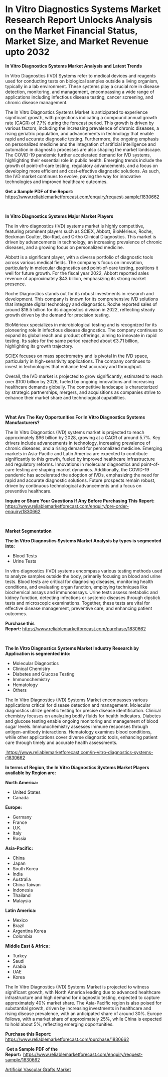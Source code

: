 <p><h1>In Vitro Diagnostics Systems Market Research Report Unlocks Analysis on the Market Financial Status, Market Size, and Market Revenue upto 2032</h1></p><p><strong>In Vitro Diagnostics Systems Market Analysis and Latest Trends</strong></p>
<p><p>In Vitro Diagnostics (IVD) Systems refer to medical devices and reagents used for conducting tests on biological samples outside a living organism, typically in a lab environment. These systems play a crucial role in disease detection, monitoring, and management, encompassing a wide range of applications including infectious disease testing, cancer screening, and chronic disease management.</p><p>The In Vitro Diagnostics Systems Market is anticipated to experience significant growth, with projections indicating a compound annual growth rate (CAGR) of 7.7% during the forecast period. This growth is driven by various factors, including the increasing prevalence of chronic diseases, a rising geriatric population, and advancements in technology that enable rapid and accurate diagnostic testing. Furthermore, the ongoing emphasis on personalized medicine and the integration of artificial intelligence and automation in diagnostic processes are also shaping the market landscape. The COVID-19 pandemic further accelerated demand for IVD systems, highlighting their essential role in public health. Emerging trends include the growth of point-of-care testing, regulatory advancements, and a focus on developing more efficient and cost-effective diagnostic solutions. As such, the IVD market continues to evolve, paving the way for innovative technologies and improved healthcare outcomes.</p></p>
<p><strong>Get a Sample PDF of the Report:&nbsp;</strong> <a href="https://www.reliablemarketforecast.com/enquiry/request-sample/1830662?utm_campaign=3085&utm_medium=2&utm_source=Github&utm_content=ia&utm_term=05032025&utm_id=in-vitro-diagnostics-systems">https://www.reliablemarketforecast.com/enquiry/request-sample/1830662</a></p>
<p>&nbsp;</p>
<p><strong>In Vitro Diagnostics Systems Major Market Players</strong></p>
<p><p>The in vitro diagnostics (IVD) systems market is highly competitive, featuring prominent players such as SCIEX, Abbott, BioMérieux, Roche, Beckman Coulter, Bio-Rad, and Ortho Clinical Diagnostics. This market is driven by advancements in technology, an increasing prevalence of chronic diseases, and a growing focus on personalized medicine.</p><p>Abbott is a significant player, with a diverse portfolio of diagnostic tools across various medical fields. The company's focus on innovation, particularly in molecular diagnostics and point-of-care testing, positions it well for future growth. For the fiscal year 2022, Abbott reported sales revenue of approximately $43 billion, emphasizing its strong market presence.</p><p>Roche Diagnostics stands out for its robust investments in research and development. This company is known for its comprehensive IVD solutions that integrate digital technology and diagnostics. Roche reported sales of around $18.5 billion for its diagnostics division in 2022, reflecting steady growth driven by the demand for precision testing.</p><p>BioMérieux specializes in microbiological testing and is recognized for its pioneering role in infectious disease diagnostics. The company continues to expand its global reach and product offerings, aiming to innovate in rapid testing. Its sales for the same period reached about €3.71 billion, highlighting its growth trajectory.</p><p>SCIEX focuses on mass spectrometry and is pivotal in the IVD space, particularly in high-sensitivity applications. The company continues to invest in technologies that enhance test accuracy and throughput.</p><p>Overall, the IVD market is projected to grow significantly, estimated to reach over $100 billion by 2026, fueled by ongoing innovations and increasing healthcare demands globally. The competitive landscape is characterized by strategic partnerships, mergers, and acquisitions as companies strive to enhance their market share and technological capabilities.</p></p>
<p>&nbsp;</p>
<p><strong>What Are The Key Opportunities For In Vitro Diagnostics Systems Manufacturers?</strong></p>
<p><p>The In Vitro Diagnostics (IVD) systems market is projected to reach approximately $96 billion by 2028, growing at a CAGR of around 5.7%. Key drivers include advancements in technology, increasing prevalence of chronic diseases, and a rising demand for personalized medicine. Emerging markets in Asia-Pacific and Latin America are expected to contribute significantly to this growth, fueled by improved healthcare infrastructure and regulatory reforms. Innovations in molecular diagnostics and point-of-care testing are shaping market dynamics. Additionally, the COVID-19 pandemic has accelerated the adoption of IVDs, emphasizing the need for rapid and accurate diagnostic solutions. Future prospects remain robust, driven by continuous technological advancements and a focus on preventive healthcare.</p></p>
<p><strong>Inquire or Share Your Questions If Any Before Purchasing This Report:</strong> <a href="https://www.reliablemarketforecast.com/enquiry/pre-order-enquiry/1830662?utm_campaign=3085&utm_medium=2&utm_source=Github&utm_content=ia&utm_term=05032025&utm_id=in-vitro-diagnostics-systems">https://www.reliablemarketforecast.com/enquiry/pre-order-enquiry/1830662</a></p>
<p>&nbsp;</p>
<p><strong>Market Segmentation</strong></p>
<p><strong>The In Vitro Diagnostics Systems Market Analysis by types is segmented into:</strong></p>
<p><ul><li>Blood Tests</li><li>Urine Tests</li></ul></p>
<p><p>In vitro diagnostics (IVD) systems encompass various testing methods used to analyze samples outside the body, primarily focusing on blood and urine tests. Blood tests are critical for diagnosing diseases, monitoring health conditions, and evaluating organ function, employing techniques like biochemical assays and immunoassays. Urine tests assess metabolic and kidney function, detecting infections or systemic diseases through dipstick tests and microscopic examinations. Together, these tests are vital for effective disease management, preventive care, and enhancing patient outcomes.</p></p>
<p><strong>Purchase this Report:&nbsp;</strong><a href="https://www.reliablemarketforecast.com/purchase/1830662?utm_campaign=3085&utm_medium=2&utm_source=Github&utm_content=ia&utm_term=05032025&utm_id=in-vitro-diagnostics-systems">https://www.reliablemarketforecast.com/purchase/1830662</a></p>
<p>&nbsp;</p>
<p><strong>The In Vitro Diagnostics Systems Market Industry Research by Application is segmented into:</strong></p>
<p><ul><li>Molecular Diagnostics</li><li>Clinical Chemistry</li><li>Diabetes and Glucose Testing</li><li>Immunochemistry</li><li>Hematology</li><li>Others</li></ul></p>
<p><p>The In Vitro Diagnostics (IVD) Systems Market encompasses various applications critical for disease detection and management. Molecular diagnostics utilize genetic testing for precise disease identification. Clinical chemistry focuses on analyzing bodily fluids for health indicators. Diabetes and glucose testing enable ongoing monitoring and management of blood sugar levels. Immunochemistry assesses immune responses through antigen-antibody interactions. Hematology examines blood conditions, while other applications cover diverse diagnostic tools, enhancing patient care through timely and accurate health assessments.</p></p>
<p><a href="https://www.reliablemarketforecast.com/in-vitro-diagnostics-systems-r1830662?utm_campaign=3085&utm_medium=2&utm_source=Github&utm_content=ia&utm_term=05032025&utm_id=in-vitro-diagnostics-systems">&nbsp;https://www.reliablemarketforecast.com/in-vitro-diagnostics-systems-r1830662</a></p>
<p><strong>In terms of Region, the In Vitro Diagnostics Systems Market Players available by Region are:</strong></p>
<p>
    <p> <strong> North America: </strong>
        <ul>
            <li>United States</li>
            <li>Canada</li>
        </ul>
        </p> 
    <p> <strong> Europe: </strong>
        <ul>
            <li>Germany</li>
            <li>France</li>
            <li>U.K.</li>
            <li>Italy</li>
            <li>Russia</li>
        </ul>
        </p> 
    <p> <strong> Asia-Pacific: </strong>
        <ul>
            <li>China</li>
            <li>Japan</li>
            <li>South Korea</li>
            <li>India</li>
            <li>Australia</li>
            <li>China Taiwan</li>
            <li>Indonesia</li>
            <li>Thailand</li>
            <li>Malaysia</li>
        </ul>
        </p> 
    <p> <strong> Latin America: </strong>
        <ul>
            <li>Mexico</li>
            <li>Brazil</li>
            <li>Argentina Korea</li>
            <li>Colombia</li>
        </ul>
        </p> 
    <p> <strong> Middle East & Africa: </strong>
        <ul>
            <li>Turkey</li>
            <li>Saudi</li>
            <li>Arabia</li>
            <li>UAE</li>
            <li>Korea</li>
        </ul>
    </p>
    </p>
<p><p>The In Vitro Diagnostics (IVD) Systems Market is projected to witness significant growth, with North America leading due to advanced healthcare infrastructure and high demand for diagnostic testing, expected to capture approximately 40% market share. The Asia-Pacific region is also poised for substantial growth, driven by increasing investments in healthcare and rising disease prevalence, with an anticipated share of around 30%. Europe follows, with a market share of approximately 25%, while China is expected to hold about 5%, reflecting emerging opportunities.</p></p>
<p><strong>Purchase this Report: </strong><a href="https://www.reliablemarketforecast.com/purchase/1830662?utm_campaign=3085&utm_medium=2&utm_source=Github&utm_content=ia&utm_term=05032025&utm_id=in-vitro-diagnostics-systems">https://www.reliablemarketforecast.com/purchase/1830662</a></p>
<p>&nbsp;<strong>Get a Sample PDF of the Report:&nbsp;&nbsp;</strong><a href="https://www.reliablemarketforecast.com/enquiry/request-sample/1830662?utm_campaign=3085&utm_medium=2&utm_source=Github&utm_content=ia&utm_term=05032025&utm_id=in-vitro-diagnostics-systems">https://www.reliablemarketforecast.com/enquiry/request-sample/1830662</a></p>
<p><strong></strong></p>
<p><p><a href="https://github.com/lefiobakali/Market-Research-Report-List-1/blob/main/artificial-vascular-grafts-market.md?utm_campaign=3085&utm_medium=2&utm_source=Github&utm_content=ia&utm_term=05032025&utm_id=in-vitro-diagnostics-systems">Artificial Vascular Grafts Market</a></p></p>